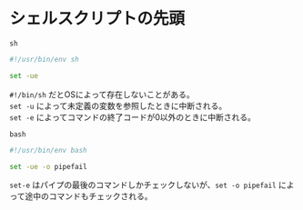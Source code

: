 # シェルスクリプトの先頭

`sh`

```sh
#!/usr/bin/env sh

set -ue
```

`#!/bin/sh` だとOSによって存在しないことがある。  
`set -u` によって未定義の変数を参照したときに中断される。  
`set -e` によってコマンドの終了コードが0以外のときに中断される。

`bash`

```bash
#!/usr/bin/env bash

set -ue -o pipefail
```

`set-e` はパイプの最後のコマンドしかチェックしないが、`set -o pipefail` によって途中のコマンドもチェックされる。
